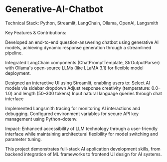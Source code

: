 # Generative-AI-Chatbot

Technical Stack: Python, Streamlit, LangChain, Ollama, OpenAI, Langsmith

Key Features & Contributions:

Developed an end-to-end question-answering chatbot using generative AI models, achieving dynamic response generation through a streamlined pipeline.

Integrated LangChain components (ChatPromptTemplate, StrOutputParser) with Ollama's open-source LLMs (like LLaMA 3.1) for flexible model deployment.

Designed an interactive UI using Streamlit, enabling users to: Select AI models via sidebar dropdown Adjust response creativity (temperature: 0.0–1.0) and length (50–300 tokens) Input natural language queries through chat interface

Implemented Langsmith tracing for monitoring AI interactions and debugging. Configured environment variables for secure API key management using Python-dotenv.

Impact: Enhanced accessibility of LLM technology through a user-friendly interface while maintaining architectural flexibility for model switching and parameter tuning.

This project demonstrates full-stack AI application development skills, from backend integration of ML frameworks to frontend UI design for AI systems.
